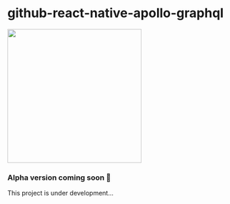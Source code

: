 # github-react-native-apollo-graphql

<img src="http://i.imgur.com/z8O3YkY.gif" width="300px" />

### Alpha version coming soon 🌟
This project is under development...
